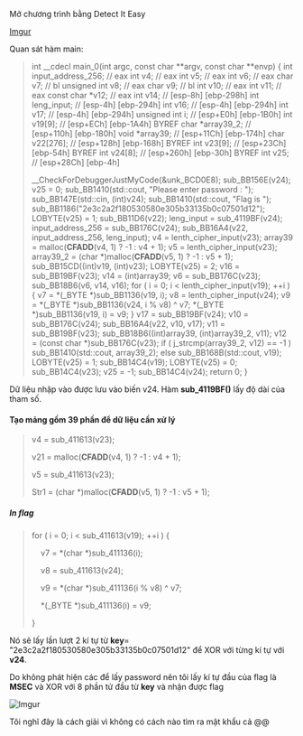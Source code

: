 Mở chương trình bằng Detect It Easy

[Imgur](https://i.imgur.com/KfbcW56.png)

Quan sát hàm main:

> int __cdecl main_0(int argc, const char **argv, const char **envp)
> {
>   int input_address_256; // eax
>   int v4; // eax
>   int v5; // eax
>   int v6; // eax
>   char v7; // bl
>   unsigned int v8; // eax
>   char v9; // bl
>   int v10; // eax
>   int v11; // eax
>   const char *v12; // eax
>   int v14; // [esp-8h] [ebp-298h]
>   int leng_input; // [esp-4h] [ebp-294h]
>   int v16; // [esp-4h] [ebp-294h]
>   int v17; // [esp-4h] [ebp-294h]
>   unsigned int i; // [esp+E0h] [ebp-1B0h]
>   int v19[9]; // [esp+ECh] [ebp-1A4h] BYREF
>   char *array39_2; // [esp+110h] [ebp-180h]
>   void *array39; // [esp+11Ch] [ebp-174h]
>   char v22[276]; // [esp+128h] [ebp-168h] BYREF
>   int v23[9]; // [esp+23Ch] [ebp-54h] BYREF
>   int v24[8]; // [esp+260h] [ebp-30h] BYREF
>   int v25; // [esp+28Ch] [ebp-4h]
> 
>   __CheckForDebuggerJustMyCode(&unk_BCD0E8);
>   sub_BB156E(v24);
>   v25 = 0;
>   sub_BB1410(std::cout, "Please enter password : ");
>   sub_BB147E(std::cin, (int)v24);
>   sub_BB1410(std::cout, "Flag is ");
>   sub_BB1186("2e3c2a2f180530580e305b33135b0c07501d12");
>   LOBYTE(v25) = 1;
>   sub_BB11D6(v22);
>   leng_input = sub_4119BF(v24);
>   input_address_256 = sub_BB176C(v24);
>   sub_BB16A4(v22, input_address_256, leng_input);
>   v4 = lenth_cipher_input(v23);
>   array39 = malloc(__CFADD__(v4, 1) ? -1 : v4 + 1);
>   v5 = lenth_cipher_input(v23);
>   array39_2 = (char *)malloc(__CFADD__(v5, 1) ? -1 : v5 + 1);
>   sub_BB15CD((int)v19, (int)v23);
>   LOBYTE(v25) = 2;
>   v16 = sub_BB19BF(v23);
>   v14 = (int)array39;
>   v6 = sub_BB176C(v23);
>   sub_BB18B6(v6, v14, v16);
>   for ( i = 0; i < lenth_cipher_input(v19); ++i )
>   {
>     v7 = *(_BYTE *)sub_BB1136(v19, i);
>     v8 = lenth_cipher_input(v24);
>     v9 = *(_BYTE *)sub_BB1136(v24, i % v8) ^ v7;
>     *(_BYTE *)sub_BB1136(v19, i) = v9;
>   }
>   v17 = sub_BB19BF(v24);
>   v10 = sub_BB176C(v24);
>   sub_BB16A4(v22, v10, v17);
>   v11 = sub_BB19BF(v23);
>   sub_BB18B6((int)array39, (int)array39_2, v11);
>   v12 = (const char *)sub_BB176C(v23);
>   if ( j_strcmp(array39_2, v12) == -1 )
>     sub_BB1410(std::cout, array39_2);
>   else
>     sub_BB168B(std::cout, v19);
>   LOBYTE(v25) = 1;
>   sub_BB14C4(v19);
>   LOBYTE(v25) = 0;
>   sub_BB14C4(v23);
>   v25 = -1;
>   sub_BB14C4(v24);
>   return 0;
> }

Dữ liệu nhập vào được lưu vào biến v24. Hàm **sub_4119BF()** lấy độ dài của tham số.

#### Tạo mảng gồm 39 phần để dữ liệu cần xử lý

> v4 = sub_411613(v23); 
> 
> v21 = malloc(__CFADD__(v4, 1) ? -1 : v4 + 1); 
> 
> v5 = sub_411613(v23); 
> 
> Str1 = (char *)malloc(__CFADD__(v5, 1) ? -1 : v5 + 1);

##### In flag

> for ( i = 0; i < sub_411613(v19); ++i ) { 
> 
>     v7 = *(char *)sub_411136(i); 
> 
>     v8 = sub_411613(v24); 
> 
>     v9 = *(char *)sub_411136(i % v8) ^ v7; 
> 
>     *(_BYTE *)sub_411136(i) = v9; 
> 
> }

Nó sẽ lấy lần lượt 2 kí tự từ **key**= "2e3c2a2f180530580e305b33135b0c07501d12" để XOR với từng kí tự với **v24**. 

Do không phát hiện các để lấy password nên tôi lấy kí tự đầu của flag là **MSEC** và XOR với 8 phần tử đầu từ **key** và nhận được flag

![Imgur](https://i.imgur.com/I4E8XjS.png)

Tôi nghĩ đây là cách giải vì không có cách nào tìm ra mật khẩu cả @@ 
